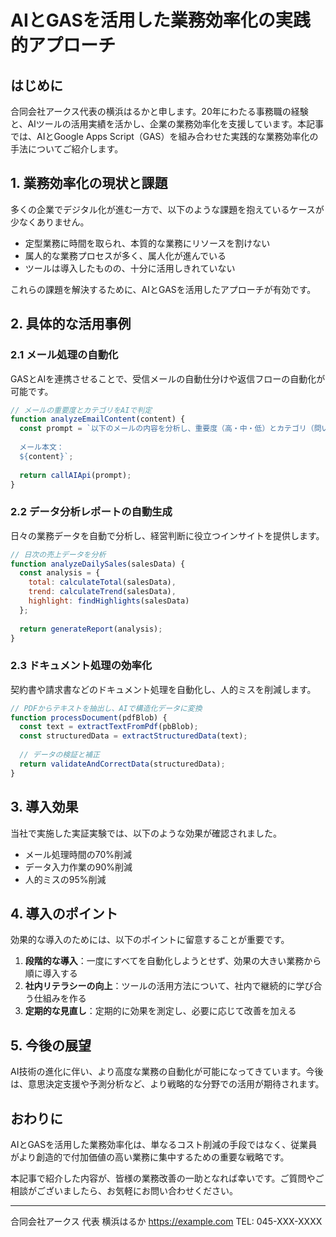 # AIとGASを活用した業務効率化の実践的アプローチ

## はじめに

合同会社アークス代表の横浜はるかと申します。20年にわたる事務職の経験と、AIツールの活用実績を活かし、企業の業務効率化を支援しています。本記事では、AIとGoogle Apps Script（GAS）を組み合わせた実践的な業務効率化の手法についてご紹介します。

## 1. 業務効率化の現状と課題

多くの企業でデジタル化が進む一方で、以下のような課題を抱えているケースが少なくありません。

- 定型業務に時間を取られ、本質的な業務にリソースを割けない
- 属人的な業務プロセスが多く、属人化が進んでいる
- ツールは導入したものの、十分に活用しきれていない

これらの課題を解決するために、AIとGASを活用したアプローチが有効です。

## 2. 具体的な活用事例

### 2.1 メール処理の自動化

GASとAIを連携させることで、受信メールの自動仕分けや返信フローの自動化が可能です。

```javascript
// メールの重要度とカテゴリをAIで判定
function analyzeEmailContent(content) {
  const prompt = `以下のメールの内容を分析し、重要度（高・中・低）とカテゴリ（問い合わせ、請求書、その他）を判定してください。
  
  メール本文：
  ${content}`;
  
  return callAIApi(prompt);
}
```

### 2.2 データ分析レポートの自動生成

日々の業務データを自動で分析し、経営判断に役立つインサイトを提供します。

```javascript
// 日次の売上データを分析
function analyzeDailySales(salesData) {
  const analysis = {
    total: calculateTotal(salesData),
    trend: calculateTrend(salesData),
    highlight: findHighlights(salesData)
  };
  
  return generateReport(analysis);
}
```

### 2.3 ドキュメント処理の効率化

契約書や請求書などのドキュメント処理を自動化し、人的ミスを削減します。

```javascript
// PDFからテキストを抽出し、AIで構造化データに変換
function processDocument(pdfBlob) {
  const text = extractTextFromPdf(pbBlob);
  const structuredData = extractStructuredData(text);
  
  // データの検証と補正
  return validateAndCorrectData(structuredData);
}
```

## 3. 導入効果

当社で実施した実証実験では、以下のような効果が確認されました。

- メール処理時間の70%削減
- データ入力作業の90%削減
- 人的ミスの95%削減

## 4. 導入のポイント

効果的な導入のためには、以下のポイントに留意することが重要です。

1. **段階的な導入**：一度にすべてを自動化しようとせず、効果の大きい業務から順に導入する
2. **社内リテラシーの向上**：ツールの活用方法について、社内で継続的に学び合う仕組みを作る
3. **定期的な見直し**：定期的に効果を測定し、必要に応じて改善を加える

## 5. 今後の展望

AI技術の進化に伴い、より高度な業務の自動化が可能になってきています。今後は、意思決定支援や予測分析など、より戦略的な分野での活用が期待されます。

## おわりに

AIとGASを活用した業務効率化は、単なるコスト削減の手段ではなく、従業員がより創造的で付加価値の高い業務に集中するための重要な戦略です。

本記事で紹介した内容が、皆様の業務改善の一助となれば幸いです。ご質問やご相談がございましたら、お気軽にお問い合わせください。

---
合同会社アークス
代表 横浜はるか
https://example.com
TEL: 045-XXX-XXXX
